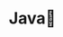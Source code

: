 ---
title: "Java📌" # 카테고리 이름
layout: category
permalink: /categories/java/ # url
author_profile: true
taxonomy: Java
sidebar:
    nav: "categories"
---